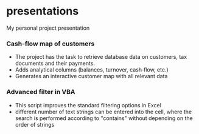 # presentations
My personal project presentation

### Cash-flow map of customers
* The project has the task to retrieve database data on customers, tax documents and their payments.
* Adds analytical columns (balances, turnover, cash‑flow, etc.)
* Generates an interactive customer map with all relevant data

### Advanced filter in VBA
* This script improves the standard filtering options in Excel
* different number of text strings can be entered into the cell, where the search is performed according to "contains" without depending on the order of strings